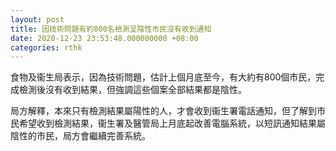 ```yaml
---
layout: post
title: 因技術問題有約800名檢測呈陰性市民沒有收到通知
date: 2020-12-23 23:53:48.000000000 +08:00
categories: rthk
---
```


食物及衞生局表示，因為技術問題，估計上個月底至今，有大約有800個市民，完成檢測後沒有收到結果，但強調這些個案全部結果都是陰性。

局方解釋，本來只有檢測結果屬陽性的人，才會收到衞生署電話通知，但了解到市民希望收到檢測結果，衞生署及醫管局上月底起改善電腦系統，以短訊通知結果屬陰性的市民，局方會繼續完善系統。
